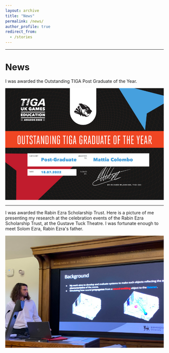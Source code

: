 ```yaml
---
layout: archive
title: "News"
permalink: /news/
author_profile: true
redirect_from:
  - /stories
---
```


--- 

News
======

I was awarded the Outstanding TIGA Post Graduate of the Year.

![TIGA Post Graduate of the Year Certificate](/images/TIGA.jpg "TIGA Post Graduate of the Year Certificat")

--- 

I was awarded the Rabin Ezra Scholarship Trust.
Here is a picture of me presenting my research at the celebration events of the Rabin Ezra Scholarship Trust, at the Gustave Tuck Theatre. I was fortunate enough to meet Solom Ezra, Rabin Ezra's father.

![Me presenting at the Rabin Ezra Celebration Event](/images/ezra.jpg "Me presenting at the Rabin Ezra Celebration Event")

